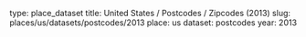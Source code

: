 type: place_dataset
title: United States / Postcodes / Zipcodes (2013)
slug: places/us/datasets/postcodes/2013
place: us
dataset: postcodes
year: 2013
